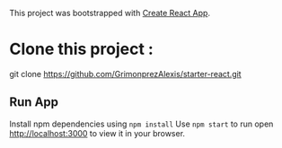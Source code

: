 This project was bootstrapped with [Create React App](https://github.com/facebook/create-react-app).

# Clone this project :
git clone https://github.com/GrimonprezAlexis/starter-react.git

## Run App 
Install npm dependencies using `npm install`
Use `npm start` to run open [http://localhost:3000](http://localhost:3000) to view it in your browser.